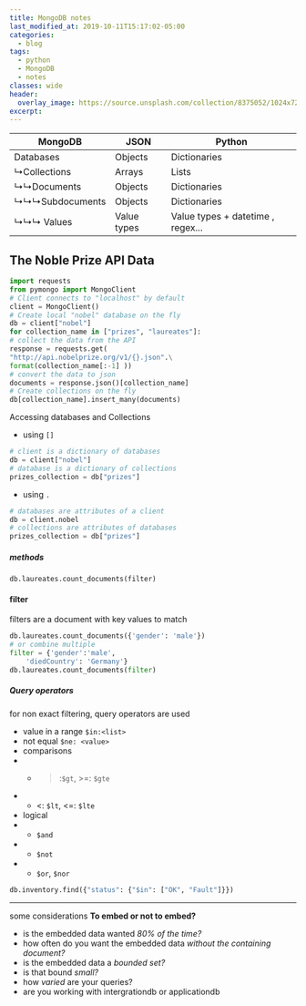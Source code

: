 ```yaml
---
title: MongoDB notes
last_modified_at: 2019-10-11T15:17:02-05:00
categories:
  - blog
tags:
  - python
  - MongoDB
  - notes
classes: wide
header:
  overlay_image: https://source.unsplash.com/collection/8375052/1024x720
excerpt:
---
```


MongoDB |JSON| Python
-|-|-
Databases |Objects| Dictionaries
↳Collections |Arrays| Lists
↳↳Documents |Objects| Dictionaries
↳↳↳Subdocuments |Objects| Dictionaries
↳↳↳ Values|Value types|Value types + datetime , regex...

## The Noble Prize API Data
``` python
import requests
from pymongo import MongoClient
# Client connects to "localhost" by default
client = MongoClient()
# Create local "nobel" database on the fly
db = client["nobel"]
for collection_name in ["prizes", "laureates"]:
# collect the data from the API
response = requests.get(
"http://api.nobelprize.org/v1/{}.json".\
format(collection_name[:-1] ))
# convert the data to json
documents = response.json()[collection_name]
# Create collections on the fly
db[collection_name].insert_many(documents)
```

Accessing databases and Collections
- using `[]`
```Python
# client is a dictionary of databases
db = client["nobel"]
# database is a dictionary of collections
prizes_collection = db["prizes"]
```
- using `.`
```Python
# databases are attributes of a client
db = client.nobel
# collections are attributes of databases
prizes_collection = db["prizes"]
```

##### methods
`db.laureates.count_documents(filter)`

#### filter
filters are a document with key values to match
```Python
db.laureates.count_documents({'gender': 'male'})
# or combine multiple
filter = {'gender':'male',
    'diedCountry': 'Germany'}
db.laureates.count_documents(filter)
```

##### Query operators
for non exact filtering, query operators are used
- value in  a range `$in:<list>`
- not equal `$ne: <value>`
- comparisons
- - >:`$gt`, >=: `$gte`
- - <: `$lt`, <=: `$lte`
- logical
- - `$and`
- - `$not`
- - `$or`, `$nor`
```Python
db.inventory.find({"status": {"$in": ["OK", "Fault"]}})
```

----
some  considerations
__To embed or not to embed?__
- is the embedded data wanted _80% of the time?_
- how often do you want the embedded data _without the containing document?_
- is the embedded data a _bounded set?_
- is that bound _small?_
- how _varied_ are your queries?
- are you working with intergrationdb or applicationdb
